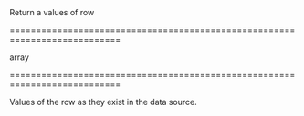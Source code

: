 <!--**
/*-------------------------------------------
    Auto-generated file. Do not modify.
-------------------------------------------

**-->
<!--d-->Return a values of row<!--/d-->
===========================================================================
<!--type-->array<!--/type-->
===========================================================================

<!--shortDescription-->
Values of the row as they exist in the data source.
<!--/shortDescription-->

<!--fullDescription-->

<!--/fullDescription-->